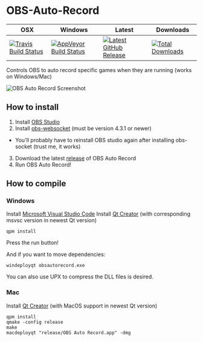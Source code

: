 # OBS-Auto-Record

| OSX | Windows | Latest  | Downloads |
|-----|---------|---------|-----------|
|[![Travis Build Status](https://travis-ci.org/DungFu/OBS-Auto-Record.svg?branch=master)](https://travis-ci.org/DungFu/OBS-Auto-Record)|[![AppVeyor Build Status](https://ci.appveyor.com/api/projects/status/xxe0gbovybndeeyv/branch/master?svg=true)](https://ci.appveyor.com/project/DungFu/obs-auto-record)|[![Latest GitHub Release](https://img.shields.io/github/release/DungFu/OBS-Auto-Record.svg)](https://github.com/DungFu/OBS-Auto-Record/releases/latest)|[![Total Downloads](https://img.shields.io/github/downloads/DungFu/OBS-Auto-Record/total.svg)](https://github.com/DungFu/OBS-Auto-Record/releases/latest)|

Controls OBS to auto record specific games when they are running (works on Windows/Mac)

![OBS Auto Record Screenshot](https://i.imgur.com/Ist6StX.png)

## How to install
1. Install [OBS Studio](https://obsproject.com/download)
2. Install [obs-websocket](https://github.com/Palakis/obs-websocket/releases) (must be version 4.3.1 or newer)
- You'll probably have to reinstall OBS studio again after installing obs-socket (trust me, it works)
3. Download the latest [release](https://github.com/DungFu/OBS-Auto-Record/releases) of OBS Auto Record
4. Run OBS Auto Record!

## How to compile
### Windows
Install [Microsoft Visual Studio Code](https://code.visualstudio.com/download)
Install [Qt Creator](https://www.qt.io/download) (with corresponding msvsc version in newest Qt version)
```
qpm install
```
Press the run button!

And if you want to move dependencies:
```
windeployqt obsautorecord.exe
```
You can also use UPX to compress the DLL files is desired.
### Mac
Install [Qt Creator](https://www.qt.io/download) (with MacOS support in newest Qt version)

```
qpm install
qmake -config release
make
macdeployqt "release/OBS Auto Record.app" -dmg
```
